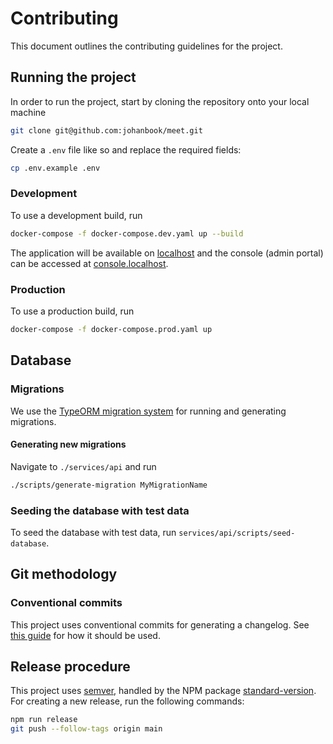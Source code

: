 # Contributing

This document outlines the contributing guidelines for the project.

## Running the project

In order to run the project, start by cloning the repository onto your local
machine

```sh
git clone git@github.com:johanbook/meet.git
```

Create a `.env` file like so and replace the required fields:

```sh
cp .env.example .env
```

### Development

To use a development build, run

```sh
docker-compose -f docker-compose.dev.yaml up --build
```

The application will be available on [localhost](http://localhost) and the
console (admin portal) can be accessed at
[console.localhost](http://console.localhost).

### Production

To use a production build, run

```sh
docker-compose -f docker-compose.prod.yaml up
```

## Database

### Migrations

We use the
[TypeORM migration system](https://github.com/typeorm/typeorm/blob/master/docs/migrations.md)
for running and generating migrations.

#### Generating new migrations

Navigate to `./services/api` and run

```sh
./scripts/generate-migration MyMigrationName
```

### Seeding the database with test data

To seed the database with test data, run `services/api/scripts/seed-database`.

## Git methodology

### Conventional commits

This project uses conventional commits for generating a changelog. See
[this guide](https://daily-dev-tips.com/posts/git-basics-conventional-commits/)
for how it should be used.

## Release procedure

This project uses [semver](https://semver.org/), handled by the NPM package
[standard-version](https://www.npmjs.com/package/standard-version). For creating
a new release, run the following commands:

```sh
npm run release
git push --follow-tags origin main
```
